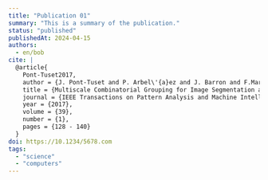 ```yaml
---
title: "Publication 01"
summary: "This is a summary of the publication."
status: "published"
publishedAt: 2024-04-15
authors:
  - en/bob
cite: |
  @article{
    Pont-Tuset2017,
    author = {J. Pont-Tuset and P. Arbel\'{a}ez and J. Barron and F.Marques and J. Malik},
    title = {Multiscale Combinatorial Grouping for Image Segmentation and Object Proposal Generation},
    journal = {IEEE Transactions on Pattern Analysis and Machine Intelligence (TPAMI)},
    year = {2017},
    volume = {39},
    number = {1},
    pages = {128 - 140}
  }
doi: https://10.1234/5678.com
tags:
  - "science"
  - "computers"
---
```

